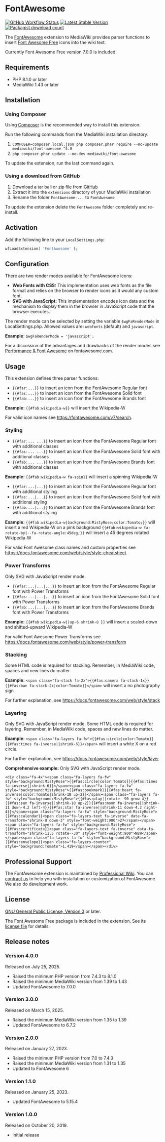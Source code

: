 # FontAwesome

[![GitHub Workflow Status](https://img.shields.io/github/actions/workflow/status/ProfessionalWiki/FontAwesome/ci.yml?branch=master)](https://github.com/ProfessionalWiki/FontAwesome/actions?query=workflow%3ACI)
[![Latest Stable Version](https://poser.pugx.org/mediawiki/font-awesome/v/stable)](https://packagist.org/packages/mediawiki/font-awesome)
[![Packagist download count](https://poser.pugx.org/mediawiki/font-awesome/downloads)](https://packagist.org/packages/mediawiki/font-awesome)

The [FontAwesome][mw-font-awesome] extension to MediaWiki provides parser
functions to insert [Font Awesome Free][font-awesome] icons into the wiki text.

Currently Font Awesome Free version 7.0.0 is included.

## Requirements

- PHP 8.1.0 or later
- MediaWiki 1.43 or later

## Installation

### Using Composer

Using [Composer][composer] is the recommended way to install this extension.

Run the following commands from the MediaWiki installation directory:

1. `COMPOSER=composer.local.json php composer.phar require --no-update mediawiki/font-awesome ^4.0`
2. `php composer.phar update --no-dev mediawiki/font-awesome`

To update the extension, run the last command again.

### Using a download from GitHub

1. Download a tar ball or zip file from [GitHub](https://github.com/ProfessionalWiki/FontAwesome/releases/latest)
2. Extract it into the `extensions` directory of your MediaWiki installation
3. Rename the folder `FontAwesome-...` to `FontAwesome`

To update the extension delete the `FontAwesome` folder completely and re-install.

## Activation

Add the following line to your `LocalSettings.php`:
```php
wfLoadExtension( 'FontAwesome' );
```

## Configuration

There are two render modes available for FontAwesome icons:
* **Web Fonts with CSS:** This implementation uses web fonts as the file format and relies on the browser to render icons as it would any custom font.
* **SVG with JavaScript:** This implementation encodes icon data and the mechanism to display them in the browser in JavaScript code that the browser executes.

The render mode can be selected by setting the variable `$wgFaRenderMode` in
LocalSettings.php. Allowed values are: `webfonts` (default) and `javascript`.

**Example:** `$wgFaRenderMode = 'javascript';`

For a discussion of the advantages and drawbacks of the render modes see
[Performance & Font Awesome](https://fontawesome.com/how-to-use/on-the-web/other-topics/performance)
on fontawesome.com.

## Usage

This extension defines three parser functions:
* `{{#far:...}}` to insert an icon from the FontAwesome Regular font
* `{{#fas:...}}` to insert an icon from the FontAwesome Solid font
* `{{#fab:...}}` to insert an icon from the FontAwesome Brands font

**Example:**
`{{#fab:wikipedia-w}}` will insert the Wikipedia-W

For valid icon names see https://fontawesome.com/v7/search.

### Styling
* `{{#far:... ...}}` to insert an icon from the FontAwesome Regular font with additional classes
* `{{#fas:... ...}}` to insert an icon from the FontAwesome Solid font with additional classes
* `{{#fab:... ...}}` to insert an icon from the FontAwesome Brands font with additional classes

**Example:**
`{{#fab:wikipedia-w fa-spin}}` will insert a spinning Wikipedia-W

* `{{#far:...|...}}` to insert an icon from the FontAwesome Regular font with additional styling
* `{{#fas:...|...}}` to insert an icon from the FontAwesome Solid font with additional styling
* `{{#fab:...|...}}` to insert an icon from the FontAwesome Brands font with additional styling

**Example:**
`{{#fab:wikipedia-w|background:MistyRose;color:Tomato;}}` will insert a red Wikipedia-W on a pink background
`{{#fab:wikipedia-w fa-rotate-by|--fa-rotate-angle:45deg;}}` will insert a 45 degrees rotated Wikipedia-W

For valid Font Awesome class names and custom properties see https://docs.fontawesome.com/web/style/style-cheatsheet.

### Power Transforms
Only SVG with JavaScript render mode.
* `{{#far:...|...|...}}` to insert an icon from the FontAwesome Regular font with Power Transforms
* `{{#fas:...|...|...}}` to insert an icon from the FontAwesome Solid font with Power Transforms
* `{{#fab:...|...|...}}` to insert an icon from the FontAwesome Brands font with Power Transforms

**Example:**
`{{#fab:wikipedia-w||up-6 shrink-8 }}` will insert a scaled-down and shifted-upward Wikipedia-W

For valid Font Awesome Power Transforms see https://docs.fontawesome.com/web/style/power-transform

### Stacking
Some HTML code is required for stacking. Remember, in MediaWiki code, spaces and new lines do matter.

**Example:**
`<span class="fa-stack fa-2x">{{#fas:camera fa-stack-1x}}{{#fas:ban fa-stack-2x|color:Tomato}}</span>` will insert a no photography sign

For further explanation, see https://docs.fontawesome.com/web/style/stack

### Layering
Only SVG with JavaScript render mode. Some HTML code is required for layering. Remember, in MediaWiki code, spaces and new lines do matter.

**Example:**
`<span class="fa-layers fa-fw">{{#fas:circle|color:Tomato}}{{#fas:times fa-inverse||shrink-6}}</span>` will insert a white X on a red circle.

For further explanation, see https://docs.fontawesome.com/web/style/layer

**Comprehensive example:**
Only SVG with JavaScript render mode.

`<div class="fa-4x"><span class="fa-layers fa-fw" style="background:MistyRose">{{#fas:circle|color:Tomato}}{{#fas:times fa-inverse||shrink-6}}</span><span class="fa-layers fa-fw" style="background:MistyRose">{{#fas:bookmark}}{{#fas:heart fa-inverse|color:Tomato|shrink-10 up-2}}</span><span class="fa-layers fa-fw" style="background:MistyRose">{{#fas:play||rotate--90 grow-4}}{{#fas:sun fa-inverse||shrink-10 up-2}}{{#fas:moon fa-inverse||shrink-11 down-4.2 left-4}}{{#fas:star fa-inverse||shrink-11 down-4.2 right-4}}</span><span class="fa-layers fa-fw" style="background:MistyRose">{{#fas:calendar}}<span class="fa-layers-text fa-inverse" data-fa-transform="shrink-8 down-3" style="font-weight:900">27</span></span><span class="fa-layers fa-fw" style="background:MistyRose">{{#fas:certificate}}<span class="fa-layers-text fa-inverse" data-fa-transform="shrink-11.5 rotate--30" style="font-weight:900">NEW</span></span><span class="fa-layers fa-fw" style="background:MistyRose">{{#fas:envelope}}<span class="fa-layers-counter" style="background:Tomato">1,419</span></span></div>`


## Professional Support

The FontAwesome extension is maintained by [Professional Wiki](https://professional.wiki).
You can [contract us][contact-form] to help you with installation or customization of FontAwesome.
We also do development work.

## License

[GNU General Public License, Version 3][license] or later.

The Font Awesome Free package is included in the extension. See its
[license file][font-awesome-license] for details.

[license]: https://www.gnu.org/copyleft/gpl.html
[font-awesome-license]: ./res/fontawesome/LICENSE.txt
[mw-font-awesome]: https://www.mediawiki.org/wiki/Extension:FontAwesome
[font-awesome]: https://fontawesome.com/
[composer]: https://getcomposer.org/
[contact-form]: https://professional.wiki/en/contact

## Release notes

### Version 4.0.0

Released on July 25, 2025.

* Raised the minimum PHP version from 7.4.3 to 8.1.0
* Raised the minimum MediaWiki version from 1.39 to 1.43
* Updated FontAwesome to 7.0.0

### Version 3.0.0

Released on March 15, 2025.

* Raised the minimum MediaWiki version from 1.35 to 1.39
* Updated FontAwesome to 6.7.2

### Version 2.0.0

Released on January 27, 2023.

* Raised the minimum PHP version from 7.0 to 7.4.3
* Raised the minimum MediaWiki version from 1.31 to 1.35
* Updated to FontAwesome 6

### Version 1.1.0

Released on January 25, 2023.

* Updated FontAwesome to 5.15.4

### Version 1.0.0

Released on October 20, 2019.

* Initial release
